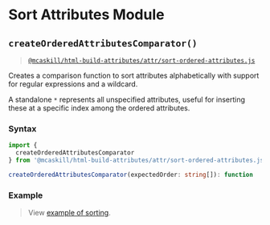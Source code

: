 # Sort Attributes Module

## `createOrderedAttributesComparator()`

> [`@mcaskill/html-build-attributes/attr/sort-ordered-attributes.js`](/src/attr/sort-ordered-attributes.ts)

Creates a comparison function to sort attributes alphabetically
with support for regular expressions and a wildcard.

A standalone `*` represents all unspecified attributes, useful for inserting
these at a specific index among the ordered attributes.

### Syntax

```ts
import {
  createOrderedAttributesComparator
} from '@mcaskill/html-build-attributes/attr/sort-ordered-attributes.js';

createOrderedAttributesComparator(expectedOrder: string[]): function
```

### Example

> View [example of sorting](/examples/compose-attributes-expected-order).

